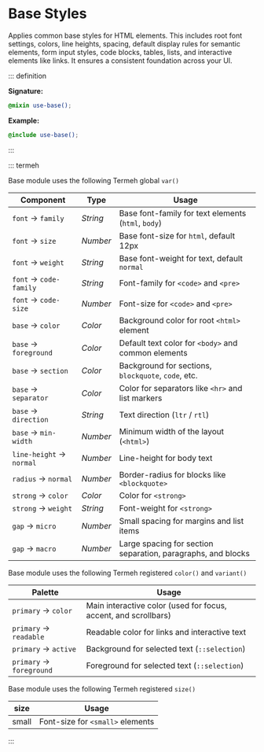 # Base Styles

Applies common base styles for HTML elements. This includes root font settings, colors, line heights, spacing, default display rules for semantic elements, form input styles, code blocks, tables, lists, and interactive elements like links. It ensures a consistent foundation across your UI.

::: definition

**Signature:**

```scss
@mixin use-base();
```

**Example:**

```scss
@include use-base();
```

:::

::: termeh

Base module uses the following Termeh global `var()`

| Component                | Type     | Usage                                                        |
| ------------------------ | -------- | ------------------------------------------------------------ |
| `font` → `family`        | _String_ | Base font-family for text elements (`html`, `body`)          |
| `font` → `size`          | _Number_ | Base font-size for `html`, default 12px                      |
| `font` → `weight`        | _String_ | Base font-weight for text, default `normal`                  |
| `font` → `code-family`   | _String_ | Font-family for `<code>` and `<pre>`                         |
| `font` → `code-size`     | _Number_ | Font-size for `<code>` and `<pre>`                           |
| `base` → `color`         | _Color_  | Background color for root `<html>` element                   |
| `base` → `foreground`    | _Color_  | Default text color for `<body>` and common elements          |
| `base` → `section`       | _Color_  | Background for sections, `blockquote`, `code`, etc.          |
| `base` → `separator`     | _Color_  | Color for separators like `<hr>` and list markers            |
| `base` → `direction`     | _String_ | Text direction (`ltr` / `rtl`)                               |
| `base` → `min-width`     | _Number_ | Minimum width of the layout (`<html>`)                       |
| `line-height` → `normal` | _Number_ | Line-height for body text                                    |
| `radius` → `normal`      | _Number_ | Border-radius for blocks like `<blockquote>`                 |
| `strong` → `color`       | _Color_  | Color for `<strong>`                                         |
| `strong` → `weight`      | _String_ | Font-weight for `<strong>`                                   |
| `gap` → `micro`          | _Number_ | Small spacing for margins and list items                     |
| `gap` → `macro`          | _Number_ | Large spacing for section separation, paragraphs, and blocks |

Base module uses the following Termeh registered `color()` and `variant()`

| Palette                  | Usage                                                           |
| ------------------------ | --------------------------------------------------------------- |
| `primary` → `color`      | Main interactive color (used for focus, accent, and scrollbars) |
| `primary` → `readable`   | Readable color for links and interactive text                   |
| `primary` → `active`     | Background for selected text (`::selection`)                    |
| `primary` → `foreground` | Foreground for selected text (`::selection`)                    |

Base module uses the following Termeh registered `size()`

| size  | Usage                            |
| ----- | -------------------------------- |
| small | Font-size for `<small>` elements |

:::
